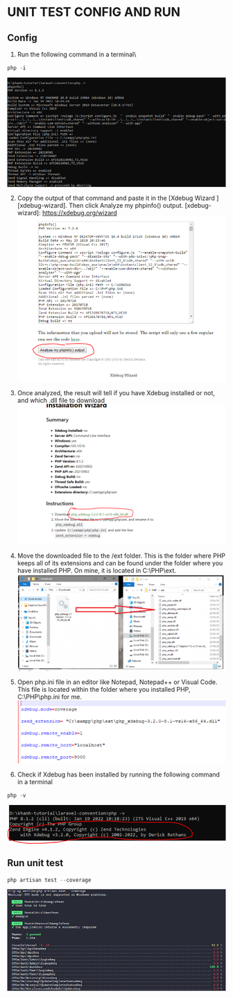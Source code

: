# UNIT TEST CONFIG AND RUN

## Config

1. Run the following command in a terminal\

```php
php -i
```

![PHP -i](assets/php-i.PNG)

2. Copy the output of that command and paste it in the [Xdebug Wizard ][xdebug-wizard]. Then click Analyze my phpinfo() output.
   [xdebug-wizard]: https://xdebug.org/wizard
   ![xdebug-wizard](assets/xdebug-wizard.PNG)

3. Once analyzed, the result will tell if you have Xdebug installed or not, and which .dll file to download
   ![xdebug-dowload](assets/xdebug-dowload.PNG)

4. Move the downloaded file to the /ext folder. This is the folder where PHP keeps all of its extensions and can be found under the folder where you have installed PHP. On mine, it is located in C:\PHP\ext.
   ![xdebug-move-file](assets/xdebug-move-file.PNG)
5. Open php.ini file in an editor like Notepad, Notepad++ or Visual Code. This file is located within the folder where you installed PHP, C:\PHP\php.ini for me.\
   ![xdebug-php-init](assets/xdebug-php-init.PNG)
6. Check if Xdebug has been installed by running the following command in a terminal

```php
php -v
```

![xdebug-check-version](assets/xdebug-check-version.PNG)

## Run unit test

```php
php artisan test --coverage
```

![php-run-unit-test](assets/php-run-unit-test.PNG)

